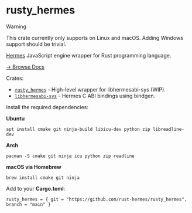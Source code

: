 # rusty_hermes

> [!WARNING]
> This crate currently only supports on Linux and macOS. Adding Windows support should be trivial.

[Hermes](https://hermesengine.dev) JavaScript engine wrapper for Rust programming language.

[→ Browse Docs](https://rust-hermes.github.io/rusty_hermes/)

Crates:

- [`rusty_hermes`](./) - High-level wrapper for libhermesabi-sys (WIP).
- [`libhermesabi-sys`](./libhermesabi-sys) - Hermes C ABI bindings using bindgen.

Install the required dependencies:

**Ubuntu**

```
apt install cmake git ninja-build libicu-dev python zip libreadline-dev
```

**Arch**

```
pacman -S cmake git ninja icu python zip readline
```

**macOS via Homebrew**

```
brew install cmake git ninja
```

Add to your **Cargo.toml**:

```
rusty_hermes = { git = "https://github.com/rust-hermes/rusty_hermes", branch = "main" }
```
